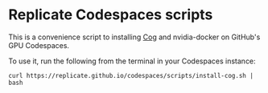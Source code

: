 # Replicate Codespaces scripts

This is a convenience script to installing [Cog](https://github.com/replicate/cog) and nvidia-docker on GitHub's GPU Codespaces.

To use it, run the following from the terminal in your Codespaces instance:

```
curl https://replicate.github.io/codespaces/scripts/install-cog.sh | bash
```
